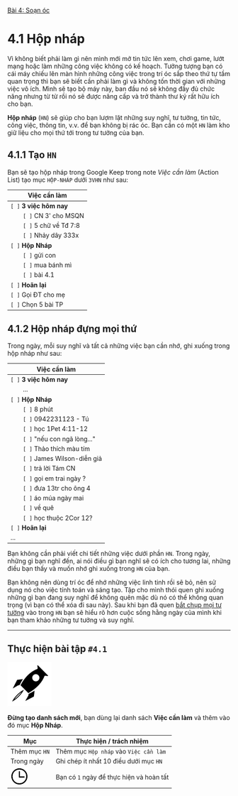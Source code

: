 [Bài 4: Soạn óc](README.md)

# 4.1 Hộp nháp

Vì không biết phải làm gì nên mình mới mở tin tức lên xem, chơi game, lướt mạng hoặc làm những công việc không có kế hoạch.
Tưởng tượng bạn có cái máy chiếu lên màn hình những công việc trong trí óc sắp theo thứ tự tầm quan trọng thì bạn sẽ biết cần phải làm gì và không tốn thời gian với những việc vô ích.
Mình sẽ tạo bộ máy này, ban đầu nó sẽ không đầy đủ chức năng nhưng từ từ rồi nó sẽ được nâng cấp và trở thành thư ký rất hữu ích cho bạn.

**Hộp nháp** (`HN`) sẽ giúp cho bạn lượm lặt những suy nghĩ, tư tưởng, tin tức, công việc, thông tin, v.v. để bạn không bị rác óc.
Bạn cần có một `HN` làm kho giữ liệu cho mọi thứ tới trong tư tưởng của bạn.

## 4.1.1 Tạo `HN`

Bạn sẽ tạo hộp nháp trong Google Keep trong note *Việc cần làm* (Action List) tạo mục `HỘP-NHÁP` dưới `3VHN` như sau:

| Việc cần làm               |
| -------------------------- |
| `[ ]` **3 việc hôm nay**   |
|   `[ ]` CN 3' cho MSQN     |
|   `[ ]` 5 chữ về Tđ 7:8    |
|   `[ ]` Nhảy dây 333x      |
| `[ ]` **Hộp Nháp**         |
|   `[ ]` gửi con            |
|   `[ ]` mua bánh mì        |
|   `[ ]` bài 4.1            |
| `[ ]` **Hoãn lại**         |
| `[ ]` Gọi ĐT cho mẹ        |
| `[ ]` Chọn 5 bài TP        |

## 4.1.2 Hộp nháp đựng mọi thứ

Trong ngày, mỗi suy nghĩ và tất cả những việc bạn cần nhớ, ghi xuống trong hộp nháp như sau:

| Việc cần làm               |
| -------------------------- |
| `[ ]` **3 việc hôm nay**   |
|   ...                      |
| `[ ]` **Hộp Nháp**         |
|   `[ ]` 8 phút             |
|   `[ ]` 0942231123 - Tú    |
|   `[ ]` học 1Pet 4:11-12   |
|   `[ ]` "nếu con ngã lòng..." |
|   `[ ]` Thảo thích màu tím |
|   `[ ]` James Wilson-diễn giả |
|   `[ ]` trả lời Tám CN     |
|   `[ ]` gọi em trai ngày ? |
|   `[ ]` đưa 13tr cho ông 4 |
|   `[ ]` áo múa ngày mai    |
|   `[ ]` về quê             |
|   `[ ]` học thuộc 2Cor 12? |
| `[ ]` **Hoãn lại**         |
|   ...                      |

Bạn không cần phải viết chi tiết những việc dưới phần `HN`.
Trong ngày, những gì bạn nghĩ đến, ai nói điều gì bạn nghĩ sẽ có ích cho tương lai, những điều bạn thấy và muốn nhớ ghi xuống trong `HN` của bạn.

Bạn không nên dùng trí óc để nhớ những việc linh tinh rồi sẽ bỏ, nên sử dụng nó cho việc tính toán và sáng tạo.
Tập cho mình thói quen ghi xuống những gì bạn đang suy nghĩ để không quên mặc dù nó có thể không quan trọng (vì bạn có thể xóa đi sau này).
Sau khi bạn đã quen [bắt chụp mọi tư tưởng][2 Cô-rinh-tô 10:5] vào trong `HN` bạn sẽ hiểu rõ hơn cuộc sống hằng ngày của mình khi bạn tham khảo những tư tưởng và suy nghĩ.

----

## Thực hiện bài tập `#4.1`

<img src="../../icons/flying-bottle.svg" width="100">

**Đừng tạo danh sách mới**, bạn dùng lại danh sách **Việc cần làm** và thêm vào đó mục **Hộp Nháp**.

| Mục | Thực hiện / trách nhiệm |
| --- | --- |
| Thêm mục `HN` | Thêm mục `Hộp nháp` vào `Việc cần làm` |
| Trong ngày | Ghi chép ít nhất 10 điều dưới mục `HN` |
| <img src="../../icons/icon-time.svg" width="40"/> | Bạn có `1` ngày để thực hiện và hoàn tất |

[2 Cô-rinh-tô 10:5]: https://twosparro.ws/bible/cadman.2co.10.5
